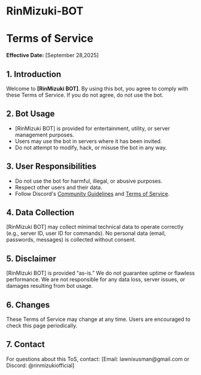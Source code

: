 # RinMizuki-BOT
<!DOCTYPE html>
<html lang="en">
<head>
  <meta charset="UTF-8">
</head>
<body>
  <h1>Terms of Service</h1>
  <p><strong>Effective Date:</strong> [September 28,2025]</p>

  <h2>1. Introduction</h2>
  <p>Welcome to <strong>[RinMizuki BOT]</strong>. By using this bot, you agree to comply with these Terms of Service. If you do not agree, do not use the bot.</p>

  <h2>2. Bot Usage</h2>
  <ul>
    <li>[RinMizuki BOT] is provided for entertainment, utility, or server management purposes.</li>
    <li>Users may use the bot in servers where it has been invited.</li>
    <li>Do not attempt to modify, hack, or misuse the bot in any way.</li>
  </ul>

  <h2>3. User Responsibilities</h2>
  <ul>
    <li>Do not use the bot for harmful, illegal, or abusive purposes.</li>
    <li>Respect other users and their data.</li>
    <li>Follow Discord's <a href="https://discord.com/guidelines" target="_blank">Community Guidelines</a> and <a href="https://discord.com/terms" target="_blank">Terms of Service</a>.</li>
  </ul>

  <h2>4. Data Collection</h2>
  <p>[RinMizuki BOT] may collect minimal technical data to operate correctly (e.g., server ID, user ID for commands). No personal data (email, passwords, messages) is collected without consent.</p>

  <h2>5. Disclaimer</h2>
  <p>[RinMizuki BOT] is provided “as-is.” We do not guarantee uptime or flawless performance. We are not responsible for any data loss, server issues, or damages resulting from bot usage.</p>

  <h2>6. Changes</h2>
  <p>These Terms of Service may change at any time. Users are encouraged to check this page periodically.</p>

  <h2>7. Contact</h2>
  <p>For questions about this ToS, contact: [Email: lawnixusman@gmail.com or Discord: @rinmizukiofficial]</p>
</body>
</html>
